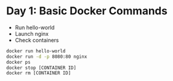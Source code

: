 # Day 1: Basic Docker Commands

- Run hello-world
- Launch nginx
- Check containers

```bash
docker run hello-world
docker run -d -p 8080:80 nginx
docker ps
docker stop [CONTAINER ID]
docker rm [CONTAINER ID]
```